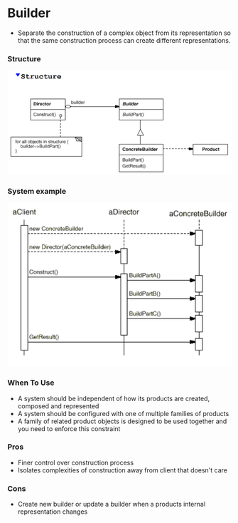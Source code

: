 # Builder

* Separate the construction of a complex object from its representation so that the same construction process can create different representations.

### Structure
![My image](./BuilderStructure.png)

### System example
![My image](./BuilderConfiguration.png)

### When To Use
* A system should be independent of how its products are created, composed and represented
* A system should be configured with one of multiple families of products
* A family of related product objects is designed to be used together and you need to enforce this constraint

### Pros
* Finer control over construction process
* Isolates complexities of construction away from client that doesn't care

### Cons
* Create new builder or update a builder when a products internal representation changes
